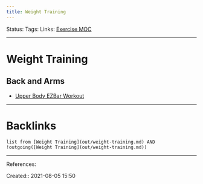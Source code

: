 ```yaml
---
title: Weight Training
---
```

Status: 
Tags: 
Links: [Exercise MOC](out/exercise-moc.md)
___
# Weight Training
## Back and Arms
- [Upper Body EZBar Workout](out/upper-body-ezbar-workout.md)
___
# Backlinks
```dataview
list from [Weight Training](out/weight-training.md) AND !outgoing([Weight Training](out/weight-training.md))
```
___
References:

Created:: 2021-08-05 15:50
